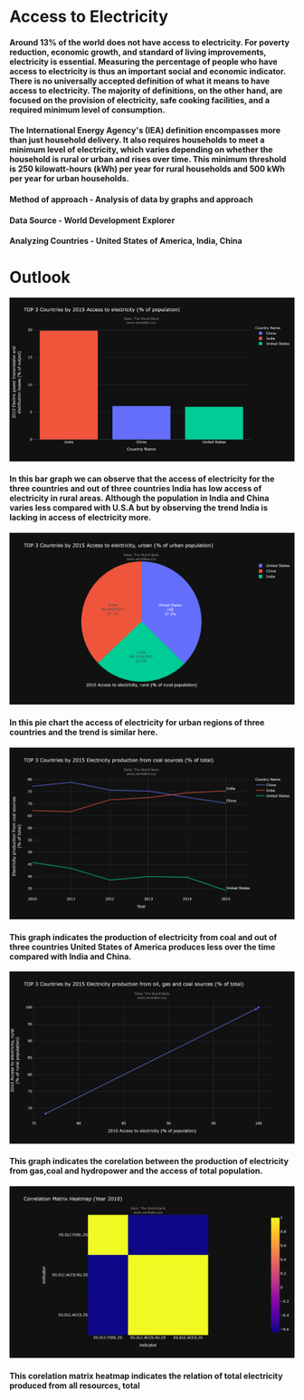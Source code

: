 #  Access to Electricity
#### Around 13% of the world does not have access to electricity. For poverty reduction, economic growth, and standard of living improvements, electricity is essential. Measuring the percentage of people who have access to electricity is thus an important social and economic indicator. There is no universally accepted definition of what it means to have access to electricity. The majority of definitions, on the other hand, are focused on the provision of electricity, safe cooking facilities, and a required minimum level of consumption. 

#### The International Energy Agency's (IEA) definition encompasses more than just household delivery. It also requires households to meet a minimum level of electricity, which varies depending on whether the household is rural or urban and rises over time. This minimum threshold is 250 kilowatt-hours (kWh) per year for rural households and 500 kWh per year for urban households.
#### Method of approach - Analysis of data by graphs and approach 
#### Data Source - World Development Explorer
#### Analyzing Countries - United States of America, India, China

# Outlook
![](newplot.png)
#### In this bar graph we can observe that the access of electricity for the three countries and out of three countries India has low access of electricity in rural areas. Although the population in India and China varies less compared with U.S.A but by observing the trend India is lacking in access of electricity more.
![](Urban.png)
#### In this pie chart the access of electricity for urban regions of three countries and the trend is similar here.

![](coal.png)
#### This graph indicates the production of electricity from coal and out of three countries United States of America produces less over the time compared with India and China.

![](Access.png)
#### This graph indicates the corelation between the production of electricity from gas,coal and hydropower and the access of total population.

![](usage.png)
#### This corelation matrix heatmap indicates the relation of total electricity produced from all resources, total 
